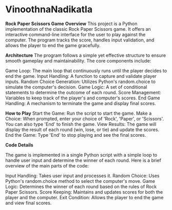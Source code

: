 # VinoothnaNadikatla
**Rock Paper Scissors Game**
**Overview**
This project is a Python implementation of the classic Rock Paper Scissors game. It offers an interactive command-line interface for the user to play against the computer. The program tracks the score, handles input validation, and allows the player to end the game gracefully.

**Architecture**
The program follows a simple yet effective structure to ensure smooth gameplay and maintainability. The core components include:

Game Loop: The main loop that continuously runs until the player decides to end the game.
Input Handling: A function to capture and validate player inputs.
Random Choice Generation: Utilizes Python's random.choice to simulate the computer's decision.
Game Logic: A set of conditional statements to determine the outcome of each round.
Score Management: Variables to keep track of the player's and computer's scores.
End Game Handling: A mechanism to terminate the game and display final scores.

**How to Play**
Start the Game: Run the script to start the game.
Make a Choice: When prompted, enter your choice of 'Rock', 'Paper', or 'Scissors'. You can also type 'End' to finish the game.
View Results: The game will display the result of each round (win, lose, or tie) and update the scores.
End the Game: Type 'End' to stop playing and see the final scores.

**Code Details**

The game is implemented in a single Python script with a simple loop to handle user input and determine the winner of each round. Here is a brief overview of the main parts of the code:

Input Handling: Takes user input and processes it.
Random Choice: Uses Python's random.choice method to select the computer's move.
Game Logic: Determines the winner of each round based on the rules of Rock Paper Scissors.
Score Keeping: Maintains and updates scores for both the player and the computer.
Exit Condition: Allows the player to end the game and view final scores.
